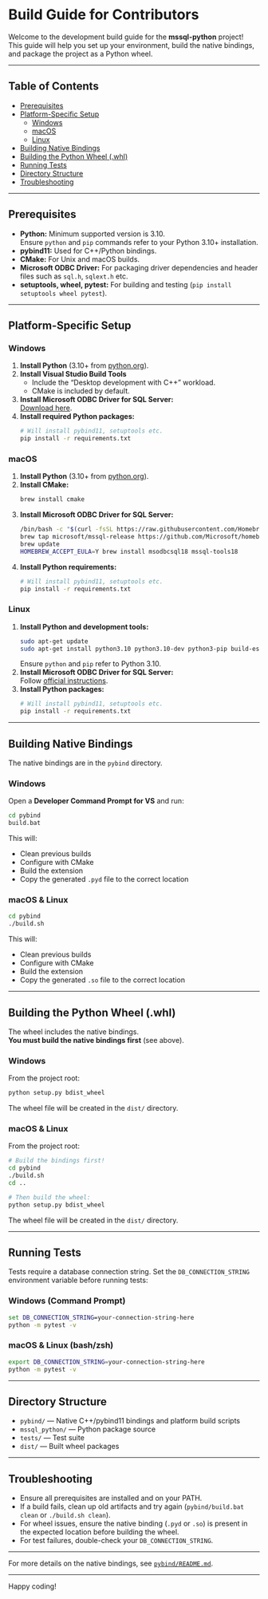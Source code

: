 # Build Guide for Contributors

Welcome to the development build guide for the **mssql-python** project!  
This guide will help you set up your environment, build the native bindings, and package the project as a Python wheel.

---

## Table of Contents

- [Prerequisites](#prerequisites)
- [Platform-Specific Setup](#platform-specific-setup)
  - [Windows](#windows)
  - [macOS](#macos)
  - [Linux](#linux)
- [Building Native Bindings](#building-native-bindings)
- [Building the Python Wheel (.whl)](#building-the-python-wheel-whl)
- [Running Tests](#running-tests)
- [Directory Structure](#directory-structure)
- [Troubleshooting](#troubleshooting)

---

## Prerequisites

- **Python:** Minimum supported version is 3.10.  
  Ensure `python` and `pip` commands refer to your Python 3.10+ installation.
- **pybind11:** Used for C++/Python bindings.
- **CMake:** For Unix and macOS builds.
- **Microsoft ODBC Driver:** For packaging driver dependencies and header files such as `sql.h`, `sqlext.h` etc.
- **setuptools, wheel, pytest:** For building and testing (`pip install setuptools wheel pytest`).

---

## Platform-Specific Setup

### Windows

1. **Install Python** (3.10+ from [python.org](https://www.python.org/downloads/)).
2. **Install Visual Studio Build Tools**
   - Include the “Desktop development with C++” workload.
   - CMake is included by default.
3. **Install Microsoft ODBC Driver for SQL Server:**  
   [Download here](https://docs.microsoft.com/en-us/sql/connect/odbc/download-odbc-driver-for-sql-server).
4. **Install required Python packages:**
   ```bash
   # Will install pybind11, setuptools etc.
   pip install -r requirements.txt
   ```

### macOS

1. **Install Python** (3.10+ from [python.org](https://www.python.org/downloads/)).
2. **Install CMake:**
   ```bash
   brew install cmake
   ```
3. **Install Microsoft ODBC Driver for SQL Server:**
   ```bash
   /bin/bash -c "$(curl -fsSL https://raw.githubusercontent.com/Homebrew/install/master/install.sh)"
   brew tap microsoft/mssql-release https://github.com/Microsoft/homebrew-mssql-release
   brew update
   HOMEBREW_ACCEPT_EULA=Y brew install msodbcsql18 mssql-tools18
   ```
4. **Install Python requirements:**
   ```bash
   # Will install pybind11, setuptools etc.
   pip install -r requirements.txt
   ```

### Linux

1. **Install Python and development tools:**
   ```bash
   sudo apt-get update
   sudo apt-get install python3.10 python3.10-dev python3-pip build-essential cmake
   ```
   Ensure `python` and `pip` refer to Python 3.10.
2. **Install Microsoft ODBC Driver for SQL Server:**  
   Follow [official instructions](https://docs.microsoft.com/en-us/sql/connect/odbc/linux-mac/installing-the-microsoft-odbc-driver-for-sql-server).
3. **Install Python packages:**
   ```bash
   # Will install pybind11, setuptools etc.
   pip install -r requirements.txt
   ```

---

## Building Native Bindings

The native bindings are in the `pybind` directory.

### Windows

Open a **Developer Command Prompt for VS** and run:

```bash
cd pybind
build.bat
```

This will:
- Clean previous builds
- Configure with CMake
- Build the extension
- Copy the generated `.pyd` file to the correct location

### macOS & Linux

```bash
cd pybind
./build.sh
```

This will:
- Clean previous builds
- Configure with CMake
- Build the extension
- Copy the generated `.so` file to the correct location

---

## Building the Python Wheel (.whl)

The wheel includes the native bindings.  
**You must build the native bindings first** (see above).

### Windows

From the project root:

```bash
python setup.py bdist_wheel
```

The wheel file will be created in the `dist/` directory.

### macOS & Linux

From the project root:

```bash
# Build the bindings first!
cd pybind
./build.sh
cd ..

# Then build the wheel:
python setup.py bdist_wheel
```

The wheel file will be created in the `dist/` directory.

---

## Running Tests

Tests require a database connection string.
Set the `DB_CONNECTION_STRING` environment variable before running tests:

### Windows (Command Prompt)
```cmd
set DB_CONNECTION_STRING=your-connection-string-here
python -m pytest -v
```

### macOS & Linux (bash/zsh)
```bash
export DB_CONNECTION_STRING=your-connection-string-here
python -m pytest -v
```

---

## Directory Structure

- `pybind/` — Native C++/pybind11 bindings and platform build scripts
- `mssql_python/` — Python package source
- `tests/` — Test suite
- `dist/` — Built wheel packages

---

## Troubleshooting

- Ensure all prerequisites are installed and on your PATH.
- If a build fails, clean up old artifacts and try again (`pybind/build.bat clean` or `./build.sh clean`).
- For wheel issues, ensure the native binding (`.pyd` or `.so`) is present in the expected location before building the wheel.
- For test failures, double-check your `DB_CONNECTION_STRING`.

---

For more details on the native bindings, see [`pybind/README.md`](pybind/README.md).

---

Happy coding!
